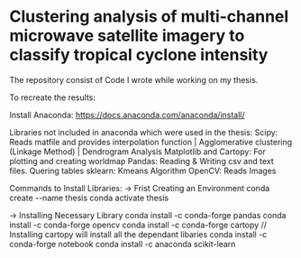 # Clustering analysis of multi-channel microwave satellite imagery to classify tropical cyclone intensity

The repository consist of Code I wrote while working on my thesis.

To recreate the results:

Install Anaconda: https://docs.anaconda.com/anaconda/install/

Libraries not included in anaconda which were used in the thesis:
Scipy: Reads matfile and provides interpolation function | Agglomerative clustering (Linkage Method) | Dendrogram Analysis
Matplotlib and Cartopy: For plotting and creating worldmap
Pandas: Reading & Writing csv and text files. Quering tables
sklearn: Kmeans Algorithm
OpenCV: Reads Images

Commands to Install Libraries:
-> Frist Creating an Environment
conda create --name thesis
conda activate thesis

-> Installing Necessary Library
conda install -c conda-forge pandas
conda install -c conda-forge opencv
conda install -c conda-forge cartopy // Installing cartopy will install all the dependant libaries
conda install -c conda-forge notebook
conda install -c anaconda scikit-learn
